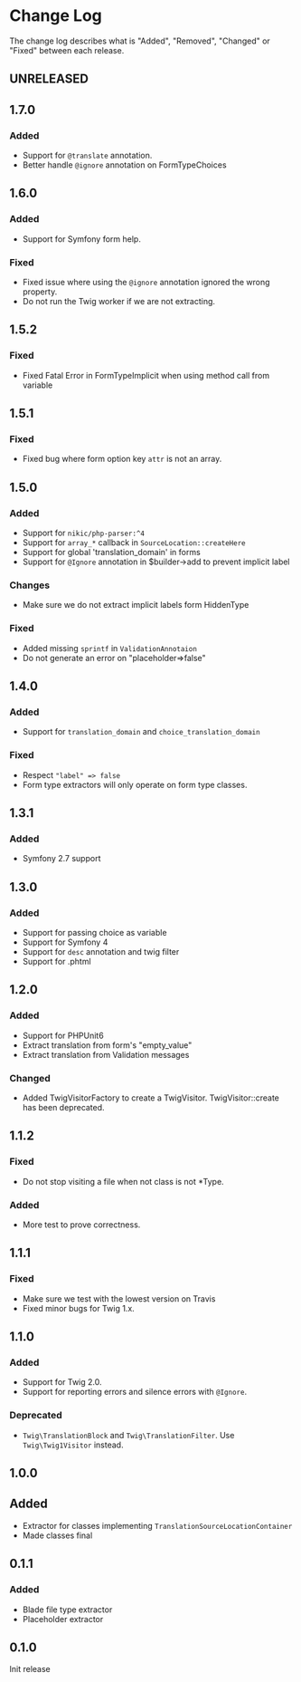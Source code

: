 # Change Log

The change log describes what is "Added", "Removed", "Changed" or "Fixed" between each release. 

## UNRELEASED

## 1.7.0

### Added

- Support for `@translate` annotation. 
- Better handle `@ignore` annotation on FormTypeChoices

## 1.6.0

### Added

- Support for Symfony form help. 

### Fixed 

- Fixed issue where using the `@ignore` annotation ignored the wrong property.
- Do not run the Twig worker if we are not extracting.

## 1.5.2

### Fixed

- Fixed Fatal Error in FormTypeImplicit when using method call from variable 

## 1.5.1

### Fixed

- Fixed bug where form option key `attr` is not an array. 

## 1.5.0

### Added

- Support for `nikic/php-parser:^4`
- Support for `array_*` callback in `SourceLocation::createHere` 
- Support for global 'translation_domain' in forms
- Support for `@Ignore` annotation in $builder->add to prevent implicit label

### Changes

- Make sure we do not extract implicit labels form HiddenType

### Fixed

- Added missing `sprintf` in `ValidationAnnotaion`
- Do not generate an error on "placeholder=>false"

## 1.4.0

### Added

- Support for `translation_domain` and `choice_translation_domain`

### Fixed

- Respect `"label" => false`
- Form type extractors will only operate on form type classes.  

## 1.3.1

### Added

- Symfony 2.7 support

## 1.3.0

### Added

- Support for passing choice as variable
- Support for Symfony 4
- Support for `desc` annotation and twig filter
- Support for .phtml

## 1.2.0

### Added

- Support for PHPUnit6
- Extract translation from form's "empty_value"
- Extract translation from Validation messages

### Changed

- Added TwigVisitorFactory to create a TwigVisitor. TwigVisitor::create has been deprecated. 

## 1.1.2

### Fixed

- Do not stop visiting a file when not class is not *Type.

### Added

- More test to prove correctness. 

## 1.1.1

### Fixed

- Make sure we test with the lowest version on Travis
- Fixed minor bugs for Twig 1.x.

## 1.1.0

### Added

- Support for Twig 2.0.
- Support for reporting errors and silence errors with `@Ignore`.

### Deprecated

- `Twig\TranslationBlock` and `Twig\TranslationFilter`. Use `Twig\Twig1Visitor` instead. 

## 1.0.0

## Added

- Extractor for classes implementing `TranslationSourceLocationContainer`
- Made classes final 

## 0.1.1

### Added

- Blade file type extractor
- Placeholder extractor

## 0.1.0

Init release


